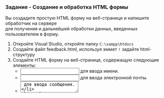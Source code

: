 ### Задание - Создание и обработка HTML формы

Вы создадите простую HTML форму на веб-странице и напишите обработчик на сервере  
для получения и дальнейшей обработки данных, введенных пользователем в форму.

1. Откройте Visual Studio, откройте папку `C:\xampp\htdocs`
2. Создайте файл feedback.html, используя эммет `!` задайте html-структуру 
3. Создайте HTML форму на веб-странице, содержащую следующие элементы:
   - <input> для ввода имени.
   - <input type="email"> для ввода электронной почты.
   - <textarea> для ввода сообщения.
   - <select> с несколькими опциями для выбора категории (Вопрос, Отзыв, Проблема).
   - Кнопка <button> для отправки формы.
4. Напишите простой серверный скрипт (feedback.php) на PHP для обработки данных формы.
Серверный скрипт должен обрабатывать данные, отправленные из формы,  
выводить их на страницу и сохранять в файл.
5. Отправьте данные через созданную форму, чтобы убедиться, что обработчик на сервере
корректно работает и может обрабатывать введенные данные.

Запустите `Xamp Control \ Apache start` -> в браузере вызовите `localhost/feedback.php`

